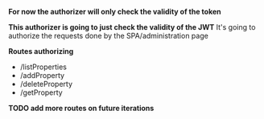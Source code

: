 **For now the authorizer will only check the validity of the token**

**This authorizer is going to just check the validity of the JWT**
It's going to authorize the requests done by the SPA/administration page

**Routes authorizing**

- /listProperties
- /addProperty
- /deleteProperty
- /getProperty

**TODO add more routes on future iterations**
